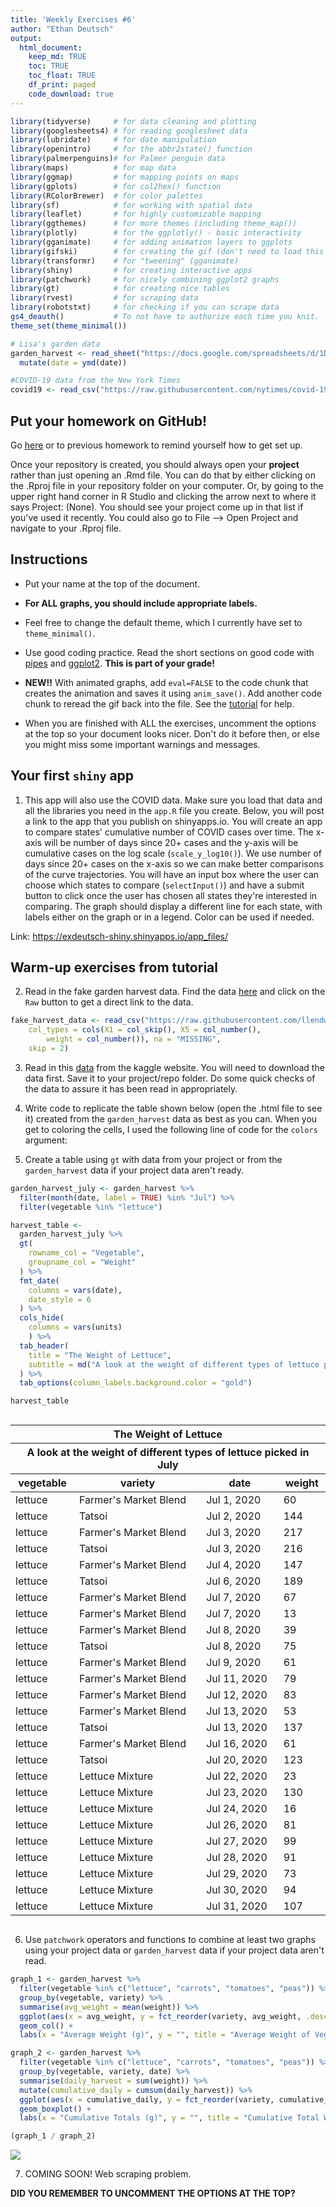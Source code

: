 ```yaml
---
title: 'Weekly Exercises #6'
author: "Ethan Deutsch"
output: 
  html_document:
    keep_md: TRUE
    toc: TRUE
    toc_float: TRUE
    df_print: paged
    code_download: true
---
```






```r
library(tidyverse)     # for data cleaning and plotting
library(googlesheets4) # for reading googlesheet data
library(lubridate)     # for date manipulation
library(openintro)     # for the abbr2state() function
library(palmerpenguins)# for Palmer penguin data
library(maps)          # for map data
library(ggmap)         # for mapping points on maps
library(gplots)        # for col2hex() function
library(RColorBrewer)  # for color palettes
library(sf)            # for working with spatial data
library(leaflet)       # for highly customizable mapping
library(ggthemes)      # for more themes (including theme_map())
library(plotly)        # for the ggplotly() - basic interactivity
library(gganimate)     # for adding animation layers to ggplots
library(gifski)        # for creating the gif (don't need to load this library every time,but need it installed)
library(transformr)    # for "tweening" (gganimate)
library(shiny)         # for creating interactive apps
library(patchwork)     # for nicely combining ggplot2 graphs  
library(gt)            # for creating nice tables
library(rvest)         # for scraping data
library(robotstxt)     # for checking if you can scrape data
gs4_deauth()           # To not have to authorize each time you knit.
theme_set(theme_minimal())
```


```r
# Lisa's garden data
garden_harvest <- read_sheet("https://docs.google.com/spreadsheets/d/1DekSazCzKqPS2jnGhKue7tLxRU3GVL1oxi-4bEM5IWw/edit?usp=sharing") %>% 
  mutate(date = ymd(date))

#COVID-19 data from the New York Times
covid19 <- read_csv("https://raw.githubusercontent.com/nytimes/covid-19-data/master/us-states.csv")
```

## Put your homework on GitHub!

Go [here](https://github.com/llendway/github_for_collaboration/blob/master/github_for_collaboration.md) or to previous homework to remind yourself how to get set up. 

Once your repository is created, you should always open your **project** rather than just opening an .Rmd file. You can do that by either clicking on the .Rproj file in your repository folder on your computer. Or, by going to the upper right hand corner in R Studio and clicking the arrow next to where it says Project: (None). You should see your project come up in that list if you've used it recently. You could also go to File --> Open Project and navigate to your .Rproj file. 

## Instructions

* Put your name at the top of the document. 

* **For ALL graphs, you should include appropriate labels.** 

* Feel free to change the default theme, which I currently have set to `theme_minimal()`. 

* Use good coding practice. Read the short sections on good code with [pipes](https://style.tidyverse.org/pipes.html) and [ggplot2](https://style.tidyverse.org/ggplot2.html). **This is part of your grade!**

* **NEW!!** With animated graphs, add `eval=FALSE` to the code chunk that creates the animation and saves it using `anim_save()`. Add another code chunk to reread the gif back into the file. See the [tutorial](https://animation-and-interactivity-in-r.netlify.app/) for help. 

* When you are finished with ALL the exercises, uncomment the options at the top so your document looks nicer. Don't do it before then, or else you might miss some important warnings and messages.

## Your first `shiny` app 

  1. This app will also use the COVID data. Make sure you load that data and all the libraries you need in the `app.R` file you create. Below, you will post a link to the app that you publish on shinyapps.io. You will create an app to compare states' cumulative number of COVID cases over time. The x-axis will be number of days since 20+ cases and the y-axis will be cumulative cases on the log scale (`scale_y_log10()`). We use number of days since 20+ cases on the x-axis so we can make better comparisons of the curve trajectories. You will have an input box where the user can choose which states to compare (`selectInput()`) and have a submit button to click once the user has chosen all states they're interested in comparing. The graph should display a different line for each state, with labels either on the graph or in a legend. Color can be used if needed. 
  
  Link: https://exdeutsch-shiny.shinyapps.io/app_files/
  
## Warm-up exercises from tutorial

  2. Read in the fake garden harvest data. Find the data [here](https://github.com/llendway/scraping_etc/blob/main/2020_harvest.csv) and click on the `Raw` button to get a direct link to the data. 
  

```r
fake_harvest_data <- read_csv("https://raw.githubusercontent.com/llendway/scraping_etc/main/2020_harvest.csv", 
    col_types = cols(X1 = col_skip(), X5 = col_number(), 
        weight = col_number()), na = "MISSING", 
    skip = 2)
```

  
  3. Read in this [data](https://www.kaggle.com/heeraldedhia/groceries-dataset) from the kaggle website. You will need to download the data first. Save it to your project/repo folder. Do some quick checks of the data to assure it has been read in appropriately.

  4. Write code to replicate the table shown below (open the .html file to see it) created from the `garden_harvest` data as best as you can. When you get to coloring the cells, I used the following line of code for the `colors` argument:

  5. Create a table using `gt` with data from your project or from the `garden_harvest` data if your project data aren't ready.
  

```r
garden_harvest_july <- garden_harvest %>%
  filter(month(date, label = TRUE) %in% "Jul") %>%
  filter(vegetable %in% "lettuce")

harvest_table <- 
  garden_harvest_july %>%
  gt(
    rowname_col = "Vegetable",
    groupname_col = "Weight"
  ) %>%
  fmt_date(
    columns = vars(date),
    date_style = 6
  ) %>%
  cols_hide(
    columns = vars(units)
    ) %>%
  tab_header(
    title = "The Weight of Lettuce",
    subtitle = md("A look at the weight of different types of lettuce picked in July")
  ) %>%
  tab_options(column_labels.background.color = "gold")

harvest_table
```

<!--html_preserve--><style>html {
  font-family: -apple-system, BlinkMacSystemFont, 'Segoe UI', Roboto, Oxygen, Ubuntu, Cantarell, 'Helvetica Neue', 'Fira Sans', 'Droid Sans', Arial, sans-serif;
}

#cagrmyupuw .gt_table {
  display: table;
  border-collapse: collapse;
  margin-left: auto;
  margin-right: auto;
  color: #333333;
  font-size: 16px;
  font-weight: normal;
  font-style: normal;
  background-color: #FFFFFF;
  width: auto;
  border-top-style: solid;
  border-top-width: 2px;
  border-top-color: #A8A8A8;
  border-right-style: none;
  border-right-width: 2px;
  border-right-color: #D3D3D3;
  border-bottom-style: solid;
  border-bottom-width: 2px;
  border-bottom-color: #A8A8A8;
  border-left-style: none;
  border-left-width: 2px;
  border-left-color: #D3D3D3;
}

#cagrmyupuw .gt_heading {
  background-color: #FFFFFF;
  text-align: center;
  border-bottom-color: #FFFFFF;
  border-left-style: none;
  border-left-width: 1px;
  border-left-color: #D3D3D3;
  border-right-style: none;
  border-right-width: 1px;
  border-right-color: #D3D3D3;
}

#cagrmyupuw .gt_title {
  color: #333333;
  font-size: 125%;
  font-weight: initial;
  padding-top: 4px;
  padding-bottom: 4px;
  border-bottom-color: #FFFFFF;
  border-bottom-width: 0;
}

#cagrmyupuw .gt_subtitle {
  color: #333333;
  font-size: 85%;
  font-weight: initial;
  padding-top: 0;
  padding-bottom: 4px;
  border-top-color: #FFFFFF;
  border-top-width: 0;
}

#cagrmyupuw .gt_bottom_border {
  border-bottom-style: solid;
  border-bottom-width: 2px;
  border-bottom-color: #D3D3D3;
}

#cagrmyupuw .gt_col_headings {
  border-top-style: solid;
  border-top-width: 2px;
  border-top-color: #D3D3D3;
  border-bottom-style: solid;
  border-bottom-width: 2px;
  border-bottom-color: #D3D3D3;
  border-left-style: none;
  border-left-width: 1px;
  border-left-color: #D3D3D3;
  border-right-style: none;
  border-right-width: 1px;
  border-right-color: #D3D3D3;
}

#cagrmyupuw .gt_col_heading {
  color: #333333;
  background-color: gold;
  font-size: 100%;
  font-weight: normal;
  text-transform: inherit;
  border-left-style: none;
  border-left-width: 1px;
  border-left-color: #D3D3D3;
  border-right-style: none;
  border-right-width: 1px;
  border-right-color: #D3D3D3;
  vertical-align: bottom;
  padding-top: 5px;
  padding-bottom: 6px;
  padding-left: 5px;
  padding-right: 5px;
  overflow-x: hidden;
}

#cagrmyupuw .gt_column_spanner_outer {
  color: #333333;
  background-color: gold;
  font-size: 100%;
  font-weight: normal;
  text-transform: inherit;
  padding-top: 0;
  padding-bottom: 0;
  padding-left: 4px;
  padding-right: 4px;
}

#cagrmyupuw .gt_column_spanner_outer:first-child {
  padding-left: 0;
}

#cagrmyupuw .gt_column_spanner_outer:last-child {
  padding-right: 0;
}

#cagrmyupuw .gt_column_spanner {
  border-bottom-style: solid;
  border-bottom-width: 2px;
  border-bottom-color: #D3D3D3;
  vertical-align: bottom;
  padding-top: 5px;
  padding-bottom: 6px;
  overflow-x: hidden;
  display: inline-block;
  width: 100%;
}

#cagrmyupuw .gt_group_heading {
  padding: 8px;
  color: #333333;
  background-color: #FFFFFF;
  font-size: 100%;
  font-weight: initial;
  text-transform: inherit;
  border-top-style: solid;
  border-top-width: 2px;
  border-top-color: #D3D3D3;
  border-bottom-style: solid;
  border-bottom-width: 2px;
  border-bottom-color: #D3D3D3;
  border-left-style: none;
  border-left-width: 1px;
  border-left-color: #D3D3D3;
  border-right-style: none;
  border-right-width: 1px;
  border-right-color: #D3D3D3;
  vertical-align: middle;
}

#cagrmyupuw .gt_empty_group_heading {
  padding: 0.5px;
  color: #333333;
  background-color: #FFFFFF;
  font-size: 100%;
  font-weight: initial;
  border-top-style: solid;
  border-top-width: 2px;
  border-top-color: #D3D3D3;
  border-bottom-style: solid;
  border-bottom-width: 2px;
  border-bottom-color: #D3D3D3;
  vertical-align: middle;
}

#cagrmyupuw .gt_from_md > :first-child {
  margin-top: 0;
}

#cagrmyupuw .gt_from_md > :last-child {
  margin-bottom: 0;
}

#cagrmyupuw .gt_row {
  padding-top: 8px;
  padding-bottom: 8px;
  padding-left: 5px;
  padding-right: 5px;
  margin: 10px;
  border-top-style: solid;
  border-top-width: 1px;
  border-top-color: #D3D3D3;
  border-left-style: none;
  border-left-width: 1px;
  border-left-color: #D3D3D3;
  border-right-style: none;
  border-right-width: 1px;
  border-right-color: #D3D3D3;
  vertical-align: middle;
  overflow-x: hidden;
}

#cagrmyupuw .gt_stub {
  color: #333333;
  background-color: #FFFFFF;
  font-size: 100%;
  font-weight: initial;
  text-transform: inherit;
  border-right-style: solid;
  border-right-width: 2px;
  border-right-color: #D3D3D3;
  padding-left: 12px;
}

#cagrmyupuw .gt_summary_row {
  color: #333333;
  background-color: #FFFFFF;
  text-transform: inherit;
  padding-top: 8px;
  padding-bottom: 8px;
  padding-left: 5px;
  padding-right: 5px;
}

#cagrmyupuw .gt_first_summary_row {
  padding-top: 8px;
  padding-bottom: 8px;
  padding-left: 5px;
  padding-right: 5px;
  border-top-style: solid;
  border-top-width: 2px;
  border-top-color: #D3D3D3;
}

#cagrmyupuw .gt_grand_summary_row {
  color: #333333;
  background-color: #FFFFFF;
  text-transform: inherit;
  padding-top: 8px;
  padding-bottom: 8px;
  padding-left: 5px;
  padding-right: 5px;
}

#cagrmyupuw .gt_first_grand_summary_row {
  padding-top: 8px;
  padding-bottom: 8px;
  padding-left: 5px;
  padding-right: 5px;
  border-top-style: double;
  border-top-width: 6px;
  border-top-color: #D3D3D3;
}

#cagrmyupuw .gt_striped {
  background-color: rgba(128, 128, 128, 0.05);
}

#cagrmyupuw .gt_table_body {
  border-top-style: solid;
  border-top-width: 2px;
  border-top-color: #D3D3D3;
  border-bottom-style: solid;
  border-bottom-width: 2px;
  border-bottom-color: #D3D3D3;
}

#cagrmyupuw .gt_footnotes {
  color: #333333;
  background-color: #FFFFFF;
  border-bottom-style: none;
  border-bottom-width: 2px;
  border-bottom-color: #D3D3D3;
  border-left-style: none;
  border-left-width: 2px;
  border-left-color: #D3D3D3;
  border-right-style: none;
  border-right-width: 2px;
  border-right-color: #D3D3D3;
}

#cagrmyupuw .gt_footnote {
  margin: 0px;
  font-size: 90%;
  padding: 4px;
}

#cagrmyupuw .gt_sourcenotes {
  color: #333333;
  background-color: #FFFFFF;
  border-bottom-style: none;
  border-bottom-width: 2px;
  border-bottom-color: #D3D3D3;
  border-left-style: none;
  border-left-width: 2px;
  border-left-color: #D3D3D3;
  border-right-style: none;
  border-right-width: 2px;
  border-right-color: #D3D3D3;
}

#cagrmyupuw .gt_sourcenote {
  font-size: 90%;
  padding: 4px;
}

#cagrmyupuw .gt_left {
  text-align: left;
}

#cagrmyupuw .gt_center {
  text-align: center;
}

#cagrmyupuw .gt_right {
  text-align: right;
  font-variant-numeric: tabular-nums;
}

#cagrmyupuw .gt_font_normal {
  font-weight: normal;
}

#cagrmyupuw .gt_font_bold {
  font-weight: bold;
}

#cagrmyupuw .gt_font_italic {
  font-style: italic;
}

#cagrmyupuw .gt_super {
  font-size: 65%;
}

#cagrmyupuw .gt_footnote_marks {
  font-style: italic;
  font-size: 65%;
}
</style>
<div id="cagrmyupuw" style="overflow-x:auto;overflow-y:auto;width:auto;height:auto;"><table class="gt_table">
  <thead class="gt_header">
    <tr>
      <th colspan="4" class="gt_heading gt_title gt_font_normal" style>The Weight of Lettuce</th>
    </tr>
    <tr>
      <th colspan="4" class="gt_heading gt_subtitle gt_font_normal gt_bottom_border" style>A look at the weight of different types of lettuce picked in July</th>
    </tr>
  </thead>
  <thead class="gt_col_headings">
    <tr>
      <th class="gt_col_heading gt_columns_bottom_border gt_left" rowspan="1" colspan="1">vegetable</th>
      <th class="gt_col_heading gt_columns_bottom_border gt_left" rowspan="1" colspan="1">variety</th>
      <th class="gt_col_heading gt_columns_bottom_border gt_left" rowspan="1" colspan="1">date</th>
      <th class="gt_col_heading gt_columns_bottom_border gt_right" rowspan="1" colspan="1">weight</th>
    </tr>
  </thead>
  <tbody class="gt_table_body">
    <tr>
      <td class="gt_row gt_left">lettuce</td>
      <td class="gt_row gt_left">Farmer's Market Blend</td>
      <td class="gt_row gt_left">Jul 1, 2020</td>
      <td class="gt_row gt_right">60</td>
    </tr>
    <tr>
      <td class="gt_row gt_left">lettuce</td>
      <td class="gt_row gt_left">Tatsoi</td>
      <td class="gt_row gt_left">Jul 2, 2020</td>
      <td class="gt_row gt_right">144</td>
    </tr>
    <tr>
      <td class="gt_row gt_left">lettuce</td>
      <td class="gt_row gt_left">Farmer's Market Blend</td>
      <td class="gt_row gt_left">Jul 3, 2020</td>
      <td class="gt_row gt_right">217</td>
    </tr>
    <tr>
      <td class="gt_row gt_left">lettuce</td>
      <td class="gt_row gt_left">Tatsoi</td>
      <td class="gt_row gt_left">Jul 3, 2020</td>
      <td class="gt_row gt_right">216</td>
    </tr>
    <tr>
      <td class="gt_row gt_left">lettuce</td>
      <td class="gt_row gt_left">Farmer's Market Blend</td>
      <td class="gt_row gt_left">Jul 4, 2020</td>
      <td class="gt_row gt_right">147</td>
    </tr>
    <tr>
      <td class="gt_row gt_left">lettuce</td>
      <td class="gt_row gt_left">Tatsoi</td>
      <td class="gt_row gt_left">Jul 6, 2020</td>
      <td class="gt_row gt_right">189</td>
    </tr>
    <tr>
      <td class="gt_row gt_left">lettuce</td>
      <td class="gt_row gt_left">Farmer's Market Blend</td>
      <td class="gt_row gt_left">Jul 7, 2020</td>
      <td class="gt_row gt_right">67</td>
    </tr>
    <tr>
      <td class="gt_row gt_left">lettuce</td>
      <td class="gt_row gt_left">Farmer's Market Blend</td>
      <td class="gt_row gt_left">Jul 7, 2020</td>
      <td class="gt_row gt_right">13</td>
    </tr>
    <tr>
      <td class="gt_row gt_left">lettuce</td>
      <td class="gt_row gt_left">Farmer's Market Blend</td>
      <td class="gt_row gt_left">Jul 8, 2020</td>
      <td class="gt_row gt_right">39</td>
    </tr>
    <tr>
      <td class="gt_row gt_left">lettuce</td>
      <td class="gt_row gt_left">Tatsoi</td>
      <td class="gt_row gt_left">Jul 8, 2020</td>
      <td class="gt_row gt_right">75</td>
    </tr>
    <tr>
      <td class="gt_row gt_left">lettuce</td>
      <td class="gt_row gt_left">Farmer's Market Blend</td>
      <td class="gt_row gt_left">Jul 9, 2020</td>
      <td class="gt_row gt_right">61</td>
    </tr>
    <tr>
      <td class="gt_row gt_left">lettuce</td>
      <td class="gt_row gt_left">Farmer's Market Blend</td>
      <td class="gt_row gt_left">Jul 11, 2020</td>
      <td class="gt_row gt_right">79</td>
    </tr>
    <tr>
      <td class="gt_row gt_left">lettuce</td>
      <td class="gt_row gt_left">Farmer's Market Blend</td>
      <td class="gt_row gt_left">Jul 12, 2020</td>
      <td class="gt_row gt_right">83</td>
    </tr>
    <tr>
      <td class="gt_row gt_left">lettuce</td>
      <td class="gt_row gt_left">Farmer's Market Blend</td>
      <td class="gt_row gt_left">Jul 13, 2020</td>
      <td class="gt_row gt_right">53</td>
    </tr>
    <tr>
      <td class="gt_row gt_left">lettuce</td>
      <td class="gt_row gt_left">Tatsoi</td>
      <td class="gt_row gt_left">Jul 13, 2020</td>
      <td class="gt_row gt_right">137</td>
    </tr>
    <tr>
      <td class="gt_row gt_left">lettuce</td>
      <td class="gt_row gt_left">Farmer's Market Blend</td>
      <td class="gt_row gt_left">Jul 16, 2020</td>
      <td class="gt_row gt_right">61</td>
    </tr>
    <tr>
      <td class="gt_row gt_left">lettuce</td>
      <td class="gt_row gt_left">Tatsoi</td>
      <td class="gt_row gt_left">Jul 20, 2020</td>
      <td class="gt_row gt_right">123</td>
    </tr>
    <tr>
      <td class="gt_row gt_left">lettuce</td>
      <td class="gt_row gt_left">Lettuce Mixture</td>
      <td class="gt_row gt_left">Jul 22, 2020</td>
      <td class="gt_row gt_right">23</td>
    </tr>
    <tr>
      <td class="gt_row gt_left">lettuce</td>
      <td class="gt_row gt_left">Lettuce Mixture</td>
      <td class="gt_row gt_left">Jul 23, 2020</td>
      <td class="gt_row gt_right">130</td>
    </tr>
    <tr>
      <td class="gt_row gt_left">lettuce</td>
      <td class="gt_row gt_left">Lettuce Mixture</td>
      <td class="gt_row gt_left">Jul 24, 2020</td>
      <td class="gt_row gt_right">16</td>
    </tr>
    <tr>
      <td class="gt_row gt_left">lettuce</td>
      <td class="gt_row gt_left">Lettuce Mixture</td>
      <td class="gt_row gt_left">Jul 26, 2020</td>
      <td class="gt_row gt_right">81</td>
    </tr>
    <tr>
      <td class="gt_row gt_left">lettuce</td>
      <td class="gt_row gt_left">Lettuce Mixture</td>
      <td class="gt_row gt_left">Jul 27, 2020</td>
      <td class="gt_row gt_right">99</td>
    </tr>
    <tr>
      <td class="gt_row gt_left">lettuce</td>
      <td class="gt_row gt_left">Lettuce Mixture</td>
      <td class="gt_row gt_left">Jul 28, 2020</td>
      <td class="gt_row gt_right">91</td>
    </tr>
    <tr>
      <td class="gt_row gt_left">lettuce</td>
      <td class="gt_row gt_left">Lettuce Mixture</td>
      <td class="gt_row gt_left">Jul 29, 2020</td>
      <td class="gt_row gt_right">73</td>
    </tr>
    <tr>
      <td class="gt_row gt_left">lettuce</td>
      <td class="gt_row gt_left">Lettuce Mixture</td>
      <td class="gt_row gt_left">Jul 30, 2020</td>
      <td class="gt_row gt_right">94</td>
    </tr>
    <tr>
      <td class="gt_row gt_left">lettuce</td>
      <td class="gt_row gt_left">Lettuce Mixture</td>
      <td class="gt_row gt_left">Jul 31, 2020</td>
      <td class="gt_row gt_right">107</td>
    </tr>
  </tbody>
  
  
</table></div><!--/html_preserve-->
  
  
  6. Use `patchwork` operators and functions to combine at least two graphs using your project data or `garden_harvest` data if your project data aren't read.
  

```r
graph_1 <- garden_harvest %>%
  filter(vegetable %in% c("lettuce", "carrots", "tomatoes", "peas")) %>%
  group_by(vegetable, variety) %>%
  summarise(avg_weight = mean(weight)) %>%
  ggplot(aes(x = avg_weight, y = fct_reorder(variety, avg_weight, .desc = FALSE), fill = vegetable)) +
  geom_col() +
  labs(x = "Average Weight (g)", y = "", title = "Average Weight of Vegetables by Variety")

graph_2 <- garden_harvest %>%
  filter(vegetable %in% c("lettuce", "carrots", "tomatoes", "peas")) %>%
  group_by(vegetable, variety, date) %>%
  summarise(daily_harvest = sum(weight)) %>%
  mutate(cumulative_daily = cumsum(daily_harvest)) %>%
  ggplot(aes(x = cumulative_daily, y = fct_reorder(variety, cumulative_daily, .desc = FALSE), color = vegetable)) +
  geom_boxplot() +
  labs(x = "Cumulative Totals (g)", y = "", title = "Cumulative Total Weight of Vegetables by Variety")

(graph_1 / graph_2)
```

![](06_exercises_files/figure-html/unnamed-chunk-3-1.png)<!-- -->
  
  
  7. COMING SOON! Web scraping problem.

  
**DID YOU REMEMBER TO UNCOMMENT THE OPTIONS AT THE TOP?**

